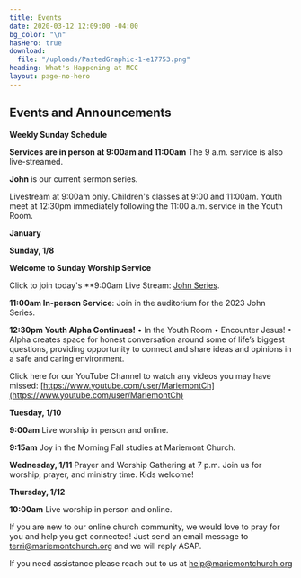 ```yaml
---
title: Events
date: 2020-03-12 12:09:00 -04:00
bg_color: "\n"
hasHero: true
download:
  file: "/uploads/PastedGraphic-1-e17753.png"
heading: What's Happening at MCC
layout: page-no-hero
---
```


## Events and Announcements

**Weekly Sunday Schedule**

**Services are in person at 9:00am and 11:00am** The 9 a.m. service is also live-streamed.

**John** is our current sermon series.

Livestream at 9:00am only. Children's classes at 9:00 and 11:00am. Youth meet at 12:30pm immediately following the 11:00 a.m. service in the Youth Room.

**January**

**Sunday, 1/8** 

**Welcome to Sunday Worship Service** 

Click to join today's **9:00am Live Stream: [John Series](https://youtu.be/o8H7vj3QoIk).

**11:00am In-person Service**: Join in the auditorium for the 2023 John Series.

**12:30pm Youth Alpha Continues!**
• In the Youth Room
• Encounter Jesus!
• Alpha creates space for honest conversation around some of life’s biggest questions, providing opportunity to connect and share ideas and opinions in a safe and caring environment.

Click here for our YouTube Channel to watch any videos you may have missed:
[https://www.youtube.com/user/MariemontCh](https://www.youtube.com/user/MariemontCh)

**Tuesday, 1/10**

**9:00am** Live worship in person and online.

**9:15am** Joy in the Morning Fall studies at Mariemont Church.

**Wednesday, 1/11** Prayer and Worship Gathering at 7 p.m.
Join us for worship, prayer, and ministry time. Kids welcome!

**Thursday, 1/12** 

**10:00am** Live worship in person and online.

If you are new to our online church community, we would love to pray for you and help you get connected! Just send an email message to [terri@mariemontchurch.org](http://terri@mariemontchurch.org) and we will reply ASAP.

If you need assistance please reach out to us at [help@mariemontchurch.org](http://help@mariemontchurch.org)